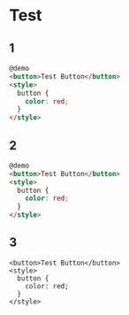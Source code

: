 # Test

## 1

```html
@demo
<button>Test Button</button>
<style>
  button {
    color: red;
  }
</style>
```

## 2

```html
@demo
<button>Test Button</button>
<style>
  button {
    color: red;
  }
</style>
```

## 3

```
<button>Test Button</button>
<style>
  button {
    color: red;
  }
</style>
```

